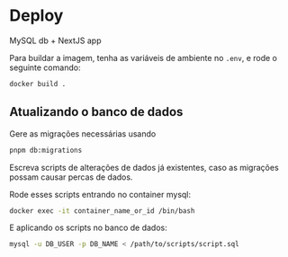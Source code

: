 # Deploy

MySQL db + NextJS app

Para buildar a imagem, tenha as variáveis de ambiente no `.env`, e rode o seguinte comando:

```bash
docker build .
```

## Atualizando o banco de dados

Gere as migrações necessárias usando

```bash
pnpm db:migrations
```

Escreva scripts de alterações de dados já existentes, caso as migrações possam causar percas de dados.

Rode esses scripts entrando no container mysql:

```bash
docker exec -it container_name_or_id /bin/bash
```

E aplicando os scripts no banco de dados:

```bash
mysql -u DB_USER -p DB_NAME < /path/to/scripts/script.sql
```
